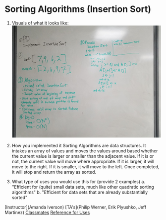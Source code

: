 # Sorting Algorithms (Insertion Sort)

1. Visuals of what it looks like:
![Image](asset/InsertionSort.jpg)

2. How you implemented it 
Sorting Algorithms are data structures. It intakes an array of values and moves the values around based whether the current value is larger or smaller than the adjacent value. If it is or not, the current value will move where appropriate. If it is larger, it will move to the right. If it is smaller, it will move to the left. Once completed, it will stop and return the array as sorted.

3. What type of uses you would use this for (provide 2 examples)
	a. "Efficient for (quite) small data sets, much like other quadratic sorting algorithms"
	b. "Efficient for data sets that are already substantially sorted"

[Instructor](Amanda Iverson)
[TA's](Philip Werner, Erik Plyushko, Jeff Martinez)
[Classmates](https://github.com/jcqnly)
[Reference for Uses](https://en.wikipedia.org/wiki/Insertion_sort)